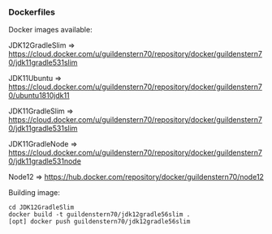### Dockerfiles

Docker images available:

JDK12GradleSlim => 
https://cloud.docker.com/u/guildenstern70/repository/docker/guildenstern70/jdk11gradle531slim

JDK11Ubuntu => 
https://cloud.docker.com/u/guildenstern70/repository/docker/guildenstern70/ubuntu1810jdk11

JDK11GradleSlim => 
https://cloud.docker.com/u/guildenstern70/repository/docker/guildenstern70/jdk11gradle531slim

JDK11GradleNode => 
https://cloud.docker.com/u/guildenstern70/repository/docker/guildenstern70/jdk11gradle531node

Node12 =>
https://hub.docker.com/repository/docker/guildenstern70/node12

Building image:

    cd JDK12GradleSlim
    docker build -t guildenstern70/jdk12gradle56slim .
    [opt] docker push guildenstern70/jdk12gradle56slim


